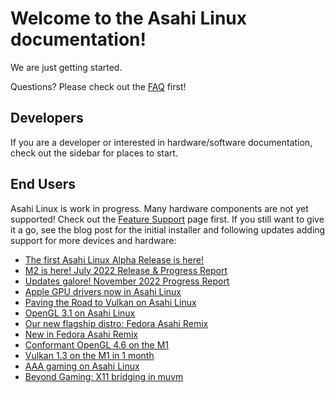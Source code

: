 # Welcome to the Asahi Linux documentation!

We are just getting started.

Questions? Please check out the [FAQ](FAQ.md) first!

## Developers

If you are a developer or interested in hardware/software documentation,
check out the sidebar for places to start.

## End Users

Asahi Linux is work in progress. Many hardware components
are not yet supported! Check out the [Feature Support](Feature-Support.md) page first. 
If you still want to give it a go, see the blog post for the initial installer and
following updates adding support for more devices and hardware:

* [The first Asahi Linux Alpha Release is here!](https://asahilinux.org/2022/03/asahi-linux-alpha-release/)
* [M2 is here! July 2022 Release & Progress Report](https://asahilinux.org/2022/07/july-2022-release/)
* [Updates galore! November 2022 Progress Report](https://asahilinux.org/2022/11/november-2022-report/)
* [Apple GPU drivers now in Asahi Linux](https://asahilinux.org/2022/12/gpu-drivers-now-in-asahi-linux/)
* [Paving the Road to Vulkan on Asahi Linux](https://asahilinux.org/2023/03/road-to-vulkan/)
* [OpenGL 3.1 on Asahi Linux](https://asahilinux.org/2023/06/opengl-3-1-on-asahi-linux/)
* [Our new flagship distro: Fedora Asahi Remix](https://asahilinux.org/2023/08/fedora-asahi-remix/)
* [New in Fedora Asahi Remix](https://asahilinux.org/2024/01/fedora-asahi-new/)
* [Conformant OpenGL 4.6 on the M1](https://asahilinux.org/2024/02/conformant-gl46-on-the-m1/)
* [Vulkan 1.3 on the M1 in 1 month](https://asahilinux.org/2024/06/vk13-on-the-m1-in-1-month/)
* [AAA gaming on Asahi Linux](https://asahilinux.org/2024/10/aaa-gaming-on-asahi-linux/)
* [Beyond Gaming: X11 bridging in muvm](https://asahilinux.org/2024/12/muvm-x11-bridging/)
